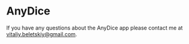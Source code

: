 # AnyDice

If you have any questions about the AnyDice app please contact me at vitaliy.beletskiy@gmail.com.
